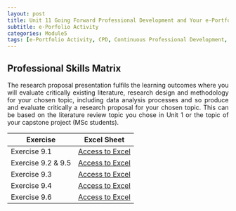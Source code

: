```yaml
---
layout: post
title: Unit 11 Going Forward Professional Development and Your e-Portfolio
subtitle: e-Porfolio Activity
categories: Module5
tags: [e-Portfolio Activity, CPD, Continuous Professional Development, RMPP]
---
```

<html lang="en">



<body>


<h2>Professional Skills Matrix</h2>

<p style="text-align: justify;"> The research proposal presentation fulfils the learning outcomes where you will evaluate critically existing literature, research design and methodology for your chosen topic, including data analysis processes and so produce and evaluate critically a research proposal for your chosen topic. This can be based on the literature review topic you chose in Unit 1 or the topic of your capstone project (MSc students).</p>

<table>
  <thead>
    <tr>
      <th>Exercise</th>
      <th>Excel Sheet</th>
    </tr>
  </thead>
  <tbody>
    <tr>
      <td>Exercise 9.1</td>
      <td><a href="../../../../artefacts/RMPP_Unit9_Exe 9.1D.xlsx" target="_blank" class="button large">Access to Excel</a></td>
    </tr>
    <tr>
      <td>Exercise 9.2 & 9.5 </td>
      <td><a href="../../../../artefacts/RMPP_Unit9_Exe 9.2E.xlsx" target="_blank" class="button large">Access to Excel</a></td>
    </tr>
    <tr>
      <td>Exercise 9.3</td>
      <td><a href="../../../../artefacts/RMPP_Unit9_Exe 9.3B.xlsx" target="_blank" class="button large">Access to Excel</a></td>
    </tr>
    <tr>
      <td>Exercise 9.4</td>
      <td><a href="../../../../artefacts/RMPP_Unit9_Exa 9.1D.xlsx" target="_blank" class="button large">Access to Excel</a></td>
    </tr>
     <tr>
      <td>Exercise 9.6</td>
      <td><a href="../../../../artefacts/RMPP_Unit9_Exa 9.3B.xlsx" target="_blank" class="button large">Access to Excel</a></td>
    </tr>
  </tbody>
</table>


</body>
</html>






